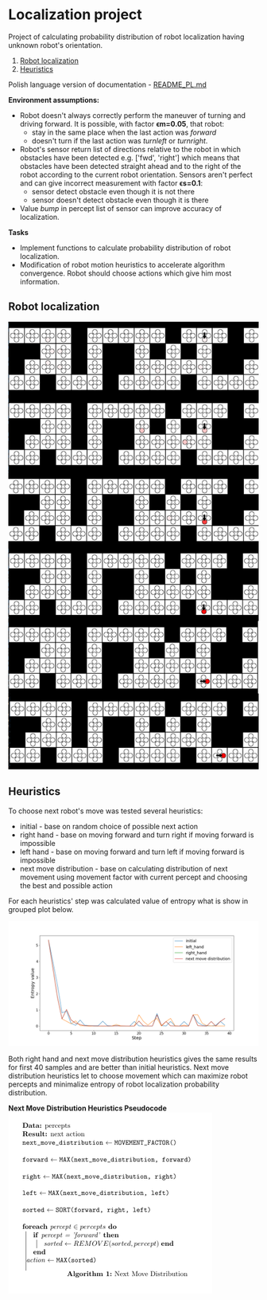 # Localization project 
Project of calculating probability distribution of robot localization having unknown robot's orientation.

1. [Robot localization](#robot-localization)
2. [Heuristics](#heuristics)

Polish language version of documentation - [README_PL.md](./README_FILES/README_PL.md)

**Environment assumptions:**
- Robot doesn't always correctly perform the maneuver of turning and driving forward. It is possible, with factor **ϵm=0.05**, that robot:
    - stay in the same place when the last action was *forward* 
    - doesn't turn if the last action was *turnleft* or *turnright*.
- Robot's sensor return list of directions relative to the robot in which obstacles have been detected e.g. ['fwd', 'right'] which means that obstacles have been detected straight ahead and to the right of the robot according to the current robot orientation. Sensors aren't perfect and can give incorrect measurement with factor **ϵs=0.1**:
  - sensor detect obstacle even though it is not there 
  - sensor doesn't detect obstacle even though it is there 
- Value *bump* in percept list of sensor can improve accuracy of localization.

**Tasks**
- Implement functions to calculate probability distribution of robot localization.
- Modification of robot motion heuristics to accelerate algorithm convergence. Robot should choose actions which give him most information.

## Robot localization
![5 first steps](./README_FILES/steps_image.png)

## Heuristics
To choose next robot's move was tested several heuristics:
- initial - base on random choice of possible next action
- right hand - base on moving forward and turn right if moving forward is impossible
- left hand - base on moving forward and turn left if moving forward is impossible
- next move distribution - base on calculating distribution of next movement using movement factor with current percept and choosing the best and possible action

For each heuristics' step was calculated value of entropy what is show in grouped plot below.

![Used heuristics plots](./README_FILES/40_steps_entropy.png)

Both right hand and next move distribution heuristics gives the same results for first 40 samples and are better than initial heuristics. Next move distribution heuristics let to choose movement which can maximize robot percepts and minimalize entropy of robot localization probability distribution.

**Next Move Distribution Heuristics Pseudocode**
<br/>
![NMD pseudocode](./README_FILES/pseudocode.png)